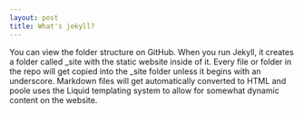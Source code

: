 ```yaml
---
layout: post
title: What's jekyll?
---
```


You can view the folder structure on GitHub. When you run Jekyll, it creates a folder called _site with the static website inside of it. Every file or folder in the repo will get copied into the _site folder unless it begins with an underscore. Markdown files will get automatically converted to HTML and poole uses the Liquid templating system to allow for somewhat dynamic content on the website.